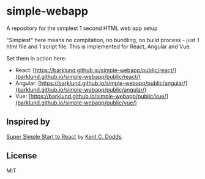# simple-webapp
A repository for the simplest 1 second HTML web app setup

"Simplest" here means no compilation, no bundling, no build process - just 1 html file and 1 script file. This is implemented for React, Angular and Vue.

Set them in action here:

* React: [https://barklund.github.io/simple-webapp/public/react/](barklund.github.io/simple-webapp/public/react/)
* Angular: [https://barklund.github.io/simple-webapp/public/angular/](barklund.github.io/simple-webapp/public/angular/)
* Vue: [https://barklund.github.io/simple-webapp/public/vue/](barklund.github.io/simple-webapp/public/vue/)

## Inspired by

[Super Simple Start to React](https://kentcdodds.com/blog/super-simple-start-to-react) by [Kent C. Dodds](/kentcdodds).

## License

MIT

